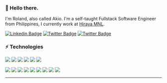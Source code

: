 ### 👋 Hello there.
I'm Roland, also called Akio. I'm a self-taught Fullstack Software Engineer from Philippines, I currently work at [Hiraya MNL](https://hirayamnl.com).

[![Linkedin Badge](https://img.shields.io/badge/-rsalunga29-0077B5?style=flat-square&logo=Linkedin&logoColor=white&link=https://www.linkedin.com/in/rsalunga29/)](https://www.linkedin.com/in/rsalunga29/)
[![Twitter Badge](https://img.shields.io/badge/-akiocodes-1DA1F2?style=flat-square&logo=twitter&logoColor=white&link=https://twitter.com/akiocodes/)](https://twitter.com/akiocodes)
[![Twitter Badge](https://img.shields.io/badge/-rsalunga29-0A0A0A?style=flat-square&logo=dev.to&logoColor=white&link=https://dev.to/rsalunga29)](https://dev.to/rsalunga29)

### ⚡ Technologies

<img src="https://img.shields.io/badge/-PHP-777BB4?style=flat-square&logo=php&logoColor=FFFFFF"> <img src="https://img.shields.io/badge/-Laravel-FF2D20?style=flat-square&logo=laravel&logoColor=FFFFFF">
<img src="https://img.shields.io/badge/-JavaScript-F7DF1E?style=flat-square&logo=javascript&logoColor=FFFFFF">
<img src="https://img.shields.io/badge/-VueJS-4FC08D?style=flat-square&logo=vue.js&logoColor=FFFFFF">
<img src="https://img.shields.io/badge/-NodeJS-339933?style=flat-square&logo=Node.js&logoColor=FFFFFF">
<img src="https://img.shields.io/badge/-Python-3776AB?style=flat-square&logo=python&logoColor=FFFFFF">
<!-- <img src="https://img.shields.io/badge/-FastAPI-009688?style=flat-square&logo=fastapi&logoColor=FFFFFF"> -->
<img src="https://img.shields.io/badge/-HTML5-E34F26?style=flat-square&logo=html5&logoColor=FFFFFF">
<img src="https://img.shields.io/badge/-CSS3-1572B6?style=flat-square&logo=css3&logoColor=FFFFFF">
<img src="https://img.shields.io/badge/-MySQL-4479A1?style=flat-square&logo=mysql&logoColor=FFFFFF">
<img src="https://img.shields.io/badge/-MongoDB-47A248?style=flat-square&logo=mongodb&logoColor=FFFFFF">
<img src="https://img.shields.io/badge/-Docker-2496ED?style=flat-square&logo=docker&logoColor=FFFFFF">
<img src="https://img.shields.io/badge/-Google Cloud-4285F4?style=flat-square&logo=google-cloud&logoColor=FFFFFF">
<img src="https://img.shields.io/badge/-GitHub Actions-2088FF?style=flat-square&logo=github-actions&logoColor=FFFFFF">
<img src="https://img.shields.io/badge/-Linux-FCC624?style=flat-square&logo=linux&logoColor=000000">
<img src="https://img.shields.io/badge/-Git-F05032?style=flat-square&logo=git&logoColor=FFFFFF">

---

<!-- ![GitHub stats](https://github-readme-stats.vercel.app/api?username=rsalunga29&show_icons=true&title_color=black&icon_color=black&text_color=black&bg_color=fffff) ![Top languages](https://github-readme-stats.vercel.app/api/top-langs/?username=rsalunga29&layout=compact) -->

<!--
**rsalunga29/rsalunga29** is a ✨ _special_ ✨ repository because its `README.md` (this file) appears on your GitHub profile.

Here are some ideas to get you started:

- 🔭 I’m currently working on ...
- 🌱 I’m currently learning ...
- 👯 I’m looking to collaborate on ...
- 🤔 I’m looking for help with ...
- 💬 Ask me about ...
- 📫 How to reach me: ...
- 😄 Pronouns: ...
- ⚡ Fun fact: ...
-->
